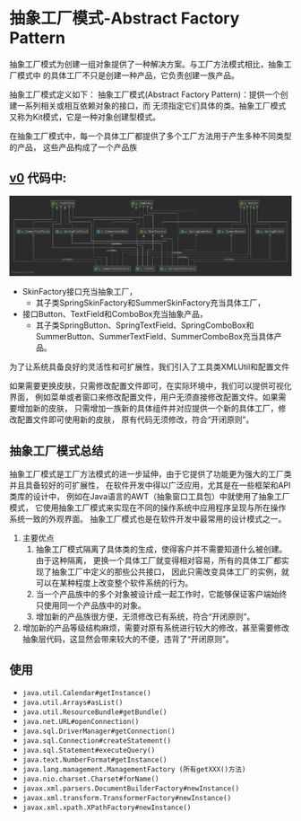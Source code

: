 # 抽象工厂模式-Abstract Factory Pattern

抽象工厂模式为创建一组对象提供了一种解决方案。与工厂方法模式相比，抽象工厂模式中
的具体工厂不只是创建一种产品，它负责创建一族产品。

抽象工厂模式定义如下：
抽象工厂模式(Abstract Factory Pattern)：提供一个创建一系列相关或相互依赖对象的接口，而
无须指定它们具体的类。抽象工厂模式又称为Kit模式，它是一种对象创建型模式。

在抽象工厂模式中，每一个具体工厂都提供了多个工厂方法用于产生多种不同类型的产品，
这些产品构成了一个产品族

## [v0](v0) 代码中:

![](abstract_factory_pattern.png)

- SkinFactory接口充当抽象工厂，
    - 其子类SpringSkinFactory和SummerSkinFactory充当具体工厂，
- 接口Button、TextField和ComboBox充当抽象产品，
    - 其子类SpringButton、SpringTextField、SpringComboBox和SummerButton、SummerTextField、SummerComboBox充当具体产品。
    
为了让系统具备良好的灵活性和可扩展性，我们引入了工具类XMLUtil和配置文件

如果需要更换皮肤，只需修改配置文件即可，在实际环境中，我们可以提供可视化界面，
例如菜单或者窗口来修改配置文件，用户无须直接修改配置文件。如果需要增加新的皮肤，
只需增加一族新的具体组件并对应提供一个新的具体工厂，修改配置文件即可使用新的皮肤，
原有代码无须修改，符合“开闭原则”。

## 抽象工厂模式总结

抽象工厂模式是工厂方法模式的进一步延伸，由于它提供了功能更为强大的工厂类并且具备较好的可扩展性，
在软件开发中得以广泛应用，尤其是在一些框架和API类库的设计中，
例如在Java语言的AWT（抽象窗口工具包）中就使用了抽象工厂模式，
它使用抽象工厂模式来实现在不同的操作系统中应用程序呈现与所在操作系统一致的外观界面。
抽象工厂模式也是在软件开发中最常用的设计模式之一。

1. 主要优点
    1. 抽象工厂模式隔离了具体类的生成，使得客户并不需要知道什么被创建。由于这种隔离，
    更换一个具体工厂就变得相对容易，所有的具体工厂都实现了抽象工厂中定义的那些公共接口，
    因此只需改变具体工厂的实例，就可以在某种程度上改变整个软件系统的行为。
    2. 当一个产品族中的多个对象被设计成一起工作时，它能够保证客户端始终只使用同一个产品族中的对象。
    3. 增加新的产品族很方便，无须修改已有系统，符合“开闭原则”。
2. 增加新的产品等级结构麻烦，需要对原有系统进行较大的修改，甚至需要修改抽象层代码，这显然会带来较大的不便，违背了“开闭原则”。

## 使用

- `java.util.Calendar#getInstance()`
- `java.util.Arrays#asList()`
- `java.util.ResourceBundle#getBundle()`
- `java.net.URL#openConnection()`
- `java.sql.DriverManager#getConnection()`
- `java.sql.Connection#createStatement()`
- `java.sql.Statement#executeQuery()`
- `java.text.NumberFormat#getInstance()`
- `java.lang.management.ManagementFactory (所有getXXX()方法)`
- `java.nio.charset.Charset#forName()`
- `javax.xml.parsers.DocumentBuilderFactory#newInstance()`
- `javax.xml.transform.TransformerFactory#newInstance()`
- `javax.xml.xpath.XPathFactory#newInstance()`